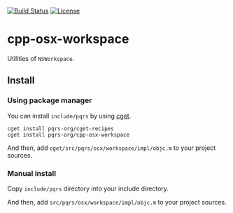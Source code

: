 [![Build Status](https://github.com/pqrs-org/cpp-osx-workspace/workflows/CI/badge.svg)](https://github.com/pqrs-org/cpp-osx-workspace/actions)
[![License](https://img.shields.io/badge/license-Boost%20Software%20License-blue.svg)](https://github.com/pqrs-org/cpp-osx-workspace/blob/main/LICENSE.md)

# cpp-osx-workspace

Utilities of `NSWorkspace`.

## Install

### Using package manager

You can install `include/pqrs` by using [cget](https://github.com/pfultz2/cget).

```shell
cget install pqrs-org/cget-recipes
cget install pqrs-org/cpp-osx-workspace
```

And then, add `cget/src/pqrs/osx/workspace/impl/objc.m` to your project sources.

### Manual install

Copy `include/pqrs` directory into your include directory.

And then, add `src/pqrs/osx/workspace/impl/objc.m` to your project sources.
